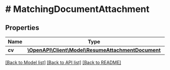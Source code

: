 # # MatchingDocumentAttachment

## Properties

Name | Type | Description | Notes
------------ | ------------- | ------------- | -------------
**cv** | [**\OpenAPI\Client\Model\ResumeAttachmentDocument**](ResumeAttachmentDocument.md) |  | [optional]

[[Back to Model list]](../../README.md#models) [[Back to API list]](../../README.md#endpoints) [[Back to README]](../../README.md)
